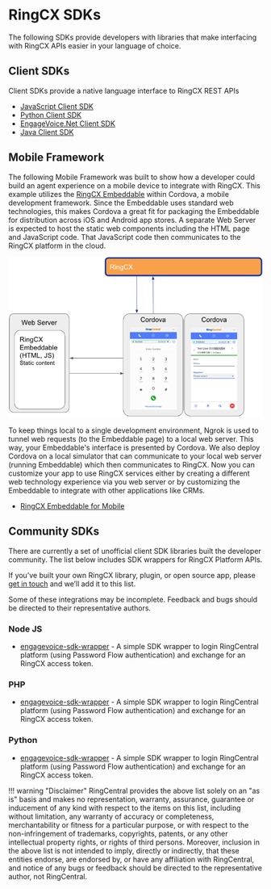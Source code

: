 # RingCX SDKs

The following SDKs provide developers with libraries that make interfacing with RingCX APIs easier in your language of choice.

## Client SDKs

Client SDKs provide a native language interface to RingCX REST APIs

* [JavaScript Client SDK](https://github.com/ringcentral/engage-voice-js)
* [Python Client SDK](https://github.com/ringcentral/engage-voice-python)
* [EngageVoice.Net Client SDK](https://github.com/ringcentral/EngageVoice.Net)
* [Java Client SDK](https://github.com/ringcentral/engage-voice-java)

## Mobile Framework

The following Mobile Framework was built to show how a developer could build an agent experience on a mobile device to integrate with RingCX. This example utilizes the [RingCX Embeddable](https://github.com/ringcentral/engage-voice-embeddable) within Cordova, a mobile development framework. Since the Embeddable uses standard web technologies, this makes Cordova a great fit for packaging the Embeddable for distribution across iOS and Android app stores. A separate Web Server is expected to host the static web components including the HTML page and JavaScript code. That JavaScript code then communicates to the RingCX platform in the cloud.

<img class="img-fluid" width="732" src="../images/sdk-mobile-framework-diagram.png">

To keep things local to a single development environment, Ngrok is used to tunnel web requests (to the Embeddable page) to a local web server. This way, your Embeddable's interface is presented by Cordova. We also deploy Cordova on a local simulator that can communicate to your local web server (running Embeddable) which then communicates to RingCX. Now you can customize your app to use RingCX services either by creating a different web technology experience via you web server or by customizing the Embeddable to integrate with other applications like CRMs.

* [RingCX Embeddable for Mobile](https://github.com/ringcentral/ringcentral-engage-voice-embeddable-mobile)

## Community SDKs

There are currently a set of unofficial client SDK libraries built the developer community. The list below includes SDK wrappers for RingCX Platform APIs.

If you’ve built your own RingCX library, plugin, or open source app, please [get in touch](mailto:devsupport@ringcentral.com) and we’ll add it to this list.

Some of these integrations may be incomplete. Feedback and bugs should be directed to their representative authors.

### Node JS

* [engagevoice-sdk-wrapper](https://github.com/pacovu/engagevoice-sdk-wrapper-node) - A simple SDK wrapper to login RingCentral platform (using Password Flow authentication) and exchange for an RingCX access token.

### PHP

* [engagevoice-sdk-wrapper](https://github.com/pacovu/engagevoice-sdk-wrapper-php) - A simple SDK wrapper to login RingCentral platform (using Password Flow authentication) and exchange for an RingCX access token.

### Python

* [engagevoice-sdk-wrapper](https://github.com/pacovu/engagevoice-sdk-wrapper-python) - A simple SDK wrapper to login RingCentral platform (using Password Flow authentication) and exchange for an RingCX access token.


!!! warning "Disclaimer"
    RingCentral provides the above list solely on an "as is" basis and makes no representation, warranty, assurance, guarantee or inducement of any kind with respect to the items on this list, including without limitation, any warranty of accuracy or completeness, merchantability or fitness for a particular purpose, or with respect to the non-infringement of trademarks, copyrights, patents, or any other intellectual property rights, or rights of third persons. Moreover, inclusion in the above list is not intended to imply, directly or indirectly, that these entities endorse, are endorsed by, or have any affiliation with RingCentral, and notice of any bugs or feedback should be directed to the representative author, not RingCentral.
